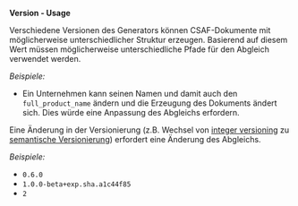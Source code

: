 **Version - Usage**

Verschiedene Versionen des Generators können CSAF-Dokumente mit möglicherweise unterschiedlicher Struktur erzeugen.
Basierend auf diesem Wert müssen möglicherweise unterschiedliche Pfade für den Abgleich verwendet werden.

*Beispiele:*

* Ein Unternehmen kann seinen Namen und damit auch den `full_product_name` ändern und die Erzeugung des Dokuments ändert sich.
  Dies würde eine Anpassung des Abgleichs erfordern.

Eine Änderung in der Versionierung (z.B. Wechsel von [integer versioning](https://docs.oasis-open.org/csaf/csaf/v2.0/csaf-v2.0.html#31112-version-type---semantic-versioning) zu
[semantische Versionierung](https://docs.oasis-open.org/csaf/csaf/v2.0/csaf-v2.0.html#31111-version-type---integer-versioning)) erfordert eine Änderung des Abgleichs.

*Beispiele:*

* `0.6.0`
* `1.0.0-beta+exp.sha.a1c44f85`
* `2`
